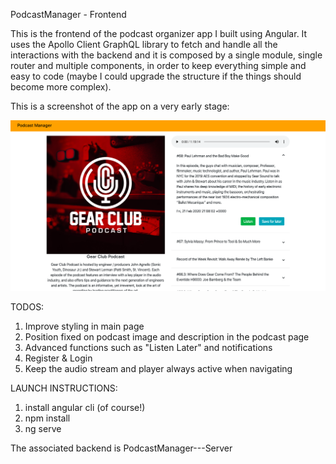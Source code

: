 PodcastManager - Frontend 

This is the frontend of the podcast organizer app I built using Angular. It uses the Apollo Client GraphQL library to fetch and handle all the interactions with the backend and it is composed by a single module, single router and multiple components, in order to keep everything simple and easy to code (maybe I could upgrade the structure if the things should become more complex).

This is a screenshot of the app on a very early stage:

![](github/preview.png)

TODOS:
  1) Improve styling in main page
  2) Position fixed on podcast image and description in the podcast page
  3) Advanced functions such as "Listen Later" and notifications
  4) Register & Login
  5) Keep the audio stream and player always active when navigating

LAUNCH INSTRUCTIONS:
  1) install angular cli (of course!)
  2) npm install
  3) ng serve
  
The associated backend is PodcastManager---Server
  
